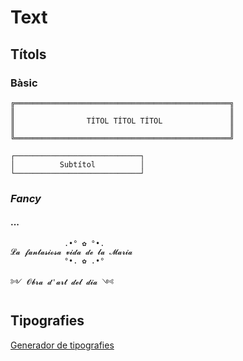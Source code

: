 # Text

## Títols

### Bàsic

```
╔════════════════════════════════════════════════╗
║                                                ║
║                TÍTOL TÍTOL TÍTOL               ║
║                                                ║
╚════════════════════════════════════════════════╝
```

```
┌────────────────────────────┐
│          Subtítol          │
└────────────────────────────┘
```

### *Fancy*

#### ...

```
            .•° ✿ °•.            
𝓛𝓪 𝓯𝓪𝓷𝓽𝓪𝓼𝓲𝓸𝓼𝓪 𝓿𝓲𝓭𝓪 𝓭𝓮 𝓵𝓪 𝓜𝓪𝓻𝓲𝓪
            °•. ✿ .•°            
```

```
༻ 𝓞𝓫𝓻𝓪 𝓭'𝓪𝓻𝓽 𝓭𝓮𝓵 𝓭𝓲𝓪 ༺
```

## Tipografies

[Generador de tipografies](https://lingojam.com/FancyTextGenerator)
